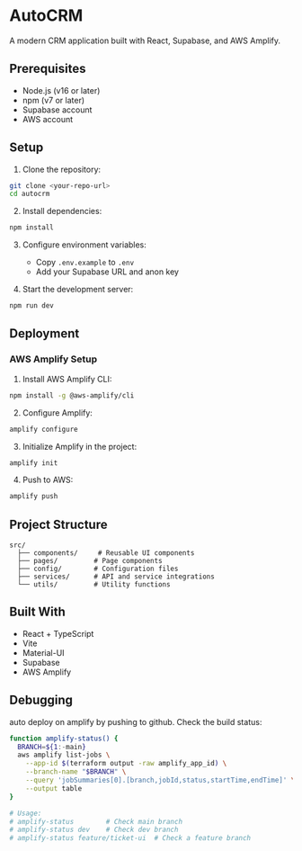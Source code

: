 # AutoCRM

A modern CRM application built with React, Supabase, and AWS Amplify.

## Prerequisites

- Node.js (v16 or later)
- npm (v7 or later)
- Supabase account
- AWS account

## Setup

1. Clone the repository:
```bash
git clone <your-repo-url>
cd autocrm
```

2. Install dependencies:
```bash
npm install
```

3. Configure environment variables:
   - Copy `.env.example` to `.env`
   - Add your Supabase URL and anon key

4. Start the development server:
```bash
npm run dev
```

## Deployment

### AWS Amplify Setup

1. Install AWS Amplify CLI:
```bash
npm install -g @aws-amplify/cli
```

2. Configure Amplify:
```bash
amplify configure
```

3. Initialize Amplify in the project:
```bash
amplify init
```

4. Push to AWS:
```bash
amplify push
```

## Project Structure

```
src/
  ├── components/     # Reusable UI components
  ├── pages/         # Page components
  ├── config/        # Configuration files
  ├── services/      # API and service integrations
  └── utils/         # Utility functions
```

## Built With

- React + TypeScript
- Vite
- Material-UI
- Supabase
- AWS Amplify



## Debugging

auto deploy on amplify by pushing to github.
Check the build status:

```bash
function amplify-status() {
  BRANCH=${1:-main}
  aws amplify list-jobs \
    --app-id $(terraform output -raw amplify_app_id) \
    --branch-name "$BRANCH" \
    --query 'jobSummaries[0].[branch,jobId,status,startTime,endTime]' \
    --output table
}

# Usage:
# amplify-status        # Check main branch
# amplify-status dev    # Check dev branch
# amplify-status feature/ticket-ui  # Check a feature branch
```